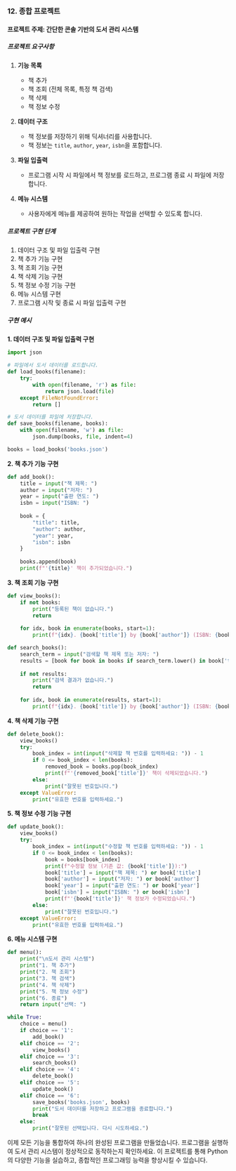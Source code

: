 ### 12. 종합 프로젝트

#### 프로젝트 주제: 간단한 콘솔 기반의 도서 관리 시스템

##### 프로젝트 요구사항

1. **기능 목록**
   - 책 추가
   - 책 조회 (전체 목록, 특정 책 검색)
   - 책 삭제
   - 책 정보 수정

2. **데이터 구조**
   - 책 정보를 저장하기 위해 딕셔너리를 사용합니다.
   - 책 정보는 `title`, `author`, `year`, `isbn`을 포함합니다.

3. **파일 입출력**
   - 프로그램 시작 시 파일에서 책 정보를 로드하고, 프로그램 종료 시 파일에 저장합니다.

4. **메뉴 시스템**
   - 사용자에게 메뉴를 제공하여 원하는 작업을 선택할 수 있도록 합니다.

##### 프로젝트 구현 단계

1. 데이터 구조 및 파일 입출력 구현
2. 책 추가 기능 구현
3. 책 조회 기능 구현
4. 책 삭제 기능 구현
5. 책 정보 수정 기능 구현
6. 메뉴 시스템 구현
7. 프로그램 시작 및 종료 시 파일 입출력 구현

##### 구현 예시

**1. 데이터 구조 및 파일 입출력 구현**

```python
import json

# 파일에서 도서 데이터를 로드합니다.
def load_books(filename):
    try:
        with open(filename, 'r') as file:
            return json.load(file)
    except FileNotFoundError:
        return []

# 도서 데이터를 파일에 저장합니다.
def save_books(filename, books):
    with open(filename, 'w') as file:
        json.dump(books, file, indent=4)

books = load_books('books.json')
```

**2. 책 추가 기능 구현**

```python
def add_book():
    title = input("책 제목: ")
    author = input("저자: ")
    year = input("출판 연도: ")
    isbn = input("ISBN: ")
    
    book = {
        "title": title,
        "author": author,
        "year": year,
        "isbn": isbn
    }
    
    books.append(book)
    print(f"'{title}' 책이 추가되었습니다.")
```

**3. 책 조회 기능 구현**

```python
def view_books():
    if not books:
        print("등록된 책이 없습니다.")
        return
    
    for idx, book in enumerate(books, start=1):
        print(f"{idx}. {book['title']} by {book['author']} (ISBN: {book['isbn']}, {book['year']})")

def search_books():
    search_term = input("검색할 책 제목 또는 저자: ")
    results = [book for book in books if search_term.lower() in book['title'].lower() or search_term.lower() in book['author'].lower()]
    
    if not results:
        print("검색 결과가 없습니다.")
        return
    
    for idx, book in enumerate(results, start=1):
        print(f"{idx}. {book['title']} by {book['author']} (ISBN: {book['isbn']}, {book['year']})")
```

**4. 책 삭제 기능 구현**

```python
def delete_book():
    view_books()
    try:
        book_index = int(input("삭제할 책 번호를 입력하세요: ")) - 1
        if 0 <= book_index < len(books):
            removed_book = books.pop(book_index)
            print(f"'{removed_book['title']}' 책이 삭제되었습니다.")
        else:
            print("잘못된 번호입니다.")
    except ValueError:
        print("유효한 번호를 입력하세요.")
```

**5. 책 정보 수정 기능 구현**

```python
def update_book():
    view_books()
    try:
        book_index = int(input("수정할 책 번호를 입력하세요: ")) - 1
        if 0 <= book_index < len(books):
            book = books[book_index]
            print(f"수정할 정보 (기존 값: {book['title']}):")
            book['title'] = input("책 제목: ") or book['title']
            book['author'] = input("저자: ") or book['author']
            book['year'] = input("출판 연도: ") or book['year']
            book['isbn'] = input("ISBN: ") or book['isbn']
            print(f"'{book['title']}' 책 정보가 수정되었습니다.")
        else:
            print("잘못된 번호입니다.")
    except ValueError:
        print("유효한 번호를 입력하세요.")
```

**6. 메뉴 시스템 구현**

```python
def menu():
    print("\n도서 관리 시스템")
    print("1. 책 추가")
    print("2. 책 조회")
    print("3. 책 검색")
    print("4. 책 삭제")
    print("5. 책 정보 수정")
    print("6. 종료")
    return input("선택: ")

while True:
    choice = menu()
    if choice == '1':
        add_book()
    elif choice == '2':
        view_books()
    elif choice == '3':
        search_books()
    elif choice == '4':
        delete_book()
    elif choice == '5':
        update_book()
    elif choice == '6':
        save_books('books.json', books)
        print("도서 데이터를 저장하고 프로그램을 종료합니다.")
        break
    else:
        print("잘못된 선택입니다. 다시 시도하세요.")
```

이제 모든 기능을 통합하여 하나의 완성된 프로그램을 만들었습니다. 프로그램을 실행하여 도서 관리 시스템이 정상적으로 동작하는지 확인하세요. 이 프로젝트를 통해 Python의 다양한 기능을 실습하고, 종합적인 프로그래밍 능력을 향상시킬 수 있습니다.
